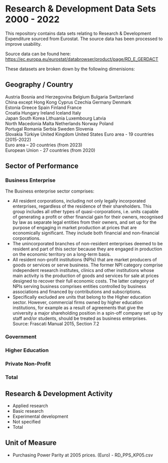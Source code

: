 # Research & Development Data Sets 2000 - 2022

This repository contains data sets relating to Research & Development Expenditure sourced from Eurostat. The source data has been processed to improve usability.

Source data can be found here:
https://ec.europa.eu/eurostat/databrowser/product/page/RD_E_GERDACT

These datasets are broken down by the following dimenisions:

## Geography / Country

Austria
Bosnia and Herzegovina
Belgium
Bulgaria
Switzerland                              
China except Hong Kong
Cyprus
Czechia
Germany
Denmark                                
Estonia
Greece
Spain
Finland
France                                  
Croatia
Hungary
Ireland
Iceland
Italy                                    
Japan
South Korea
Lithuania
Luxembourg
Latvia                                   
North Macedonia
Malta
Netherlands
Norway
Poland                                   
Portugal
Romania
Serbia
Sweden
Slovenia                                 
Slovakia
Türkiye
United Kingdom
United States
Euro area - 19 countries  (2015-2022)   
Euro area – 20 countries (from 2023)      
European Union - 27 countries (from 2020)

## Sector of Performance
### Business Enterprise
The Business enterprise sector comprises:
- All resident corporations, including not only legally incorporated enterprises, regardless of the residence of their shareholders. This group includes all other types of quasi-corporations, i.e. units capable of generating a profit or other financial gain for their owners, recognised by law as separate legal entities from their owners, and set up for the purpose of engaging in market production at prices that are economically significant. They include both financial and non-financial corporations.
-  The unincorporated branches of non-resident enterprises deemed to be resident and part of this sector because they are engaged in production on the economic territory on a long-term basis.
- All resident non-profit institutions (NPIs) that are market producers of goods or services or serve business. The former NPI category comprise independent research institutes, clinics and other institutions whose main activity is the production of goods and services for sale at prices designed to recover their full economic costs. The latter category of NPIs serving business comprises entities controlled by business associations and financed by contributions and subscriptions.
- Specifically excluded are units that belong to the Higher education sector. However, commercial firms owned by higher education institutions, for example as a result of agreements that give the university a major shareholding position in a spin-off company set up by staff and/or students, should be treated as business enterprises.
Source: Frascati Manual 2015, Section 7.2

### Government  

### Higher Education

### Private Non-Profit

### Total

## Research & Development Activity
- Applied research
- Basic research
- Experimental development
- Not specified
- Total

## Unit of Measure
- Purchasing Power Parity at 2005 prices. (Euro) - RD_PPS_KP05.csv
